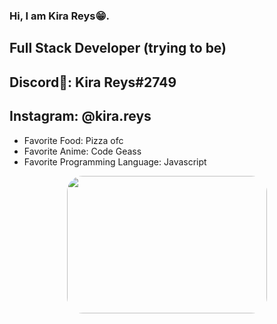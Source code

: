 ### Hi, I am Kira Reys😁.
## Full Stack Developer (trying to be)
## Discord👾: Kira Reys#2749
## Instagram: @kira.reys
- Favorite Food: Pizza ofc
- Favorite Anime: Code Geass
- Favorite Programming Language: Javascript
<p align="center">
  <img src="https://i.stack.imgur.com/dAAK1.jpg" height=220px width=320px/>
</p>
<style>
  img {
    border-radius: 25px;
  }
</style>
